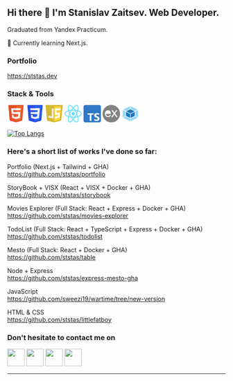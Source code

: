 ## Hi there 👋 I'm Stanislav Zaitsev. Web Developer.

Graduated from Yandex Practicum.<br>

🌱 Currently learning Next.js.<br>

### Portfolio 
https://ststas.dev

### Stack & Tools
<a href="https://www.w3.org/html/"><img src="https://github.com/ststas/ststas/blob/main/HTML5.svg" width="40" height="40"></a>
<a href="https://www.w3schools.com/css/"><img src="https://github.com/ststas/ststas/blob/main/CSS3.svg" width="40" height="40"></a>
<a href="https://www.ecma-international.org/publications-and-standards/standards/ecma-262/"><img src="https://github.com/ststas/ststas/blob/main/javascript-logo.png" width="40" height="40"></a>
<a href="https://react.dev/"><img src="https://github.com/ststas/ststas/blob/main/React-icon.svg" width="40" height="40"></a>
<a href="https://www.typescriptlang.org/"><img src="https://github.com/ststas/ststas/blob/main/ts-logo.svg" width="40" height="40"></a>
<a href="https://expressjs.com/"><img src="https://github.com/ststas/ststas/blob/main/express-logo.png" width="40" height="40"></a>
<a href="https://webpack.js.org/"><img src="https://github.com/ststas/ststas/blob/main/webpack-icon.svg" width="40" height="40"></a>

[![Top Langs](https://github-readme-stats.vercel.app/api/top-langs/?username=ststas&layout=compact)](https://github.com/ststas)

### Here's a short list of works I've done so far:

Portfolio (Next.js + Tailwind + GHA)
<br>https://github.com/ststas/portfolio<br>

StoryBook + VISX (React + VISX + Docker + GHA)
<br>https://github.com/ststas/storybook<br>

Movies Explorer (Full Stack: React + Express + Docker + GHA)
<br>https://github.com/ststas/movies-explorer<br>

TodoList (Full Stack: React + TypeScript + Express + Docker + GHA)
<br>https://github.com/ststas/todolist<br>

Mesto (Full Stack: React + Docker + GHA)
<br>https://github.com/ststas/table<br>

Node + Express
<br>https://github.com/ststas/express-mesto-gha

JavaScript
<br>https://github.com/sweezi19/wartime/tree/new-version<br>

HTML & CSS
<br>https://github.com/ststas/littlefatboy<br>

### Don't hesitate to contact me on 
<a href="https://www.linkedin.com/in/stanislav-zaytsev-22401322a"><img src="https://upload.wikimedia.org/wikipedia/commons/8/81/LinkedIn_icon.svg" width="40" height="40"></a> 
<a href="https://t.me/stanislavzaytsev"><img src="https://upload.wikimedia.org/wikipedia/commons/8/82/Telegram_logo.svg" width="40" height="40"></a> 
<a href="https://www.facebook.com/zaitsev.stas"><img src="https://upload.wikimedia.org/wikipedia/commons/b/b8/2021_Facebook_icon.svg" width="40" height="40"></a> 
<a href="https://www.instagram.com/hugegrandma/"><img src="https://upload.wikimedia.org/wikipedia/commons/a/a5/Instagram_icon.png" width="40" height="40"></a>

****


<!--
**ststas/ststas** is a ✨ _special_ ✨ repository because its `README.md` (this file) appears on your GitHub profile.

Here are some ideas to get you started:

- 🔭 I’m currently working on ...
- 🌱 I’m currently learning ...
- 👯 I’m looking to collaborate on ...
- 🤔 I’m looking for help with ...
- 💬 Ask me about ...
- 📫 How to reach me: ...
- 😄 Pronouns: ...
- ⚡ Fun fact: ...
-->
